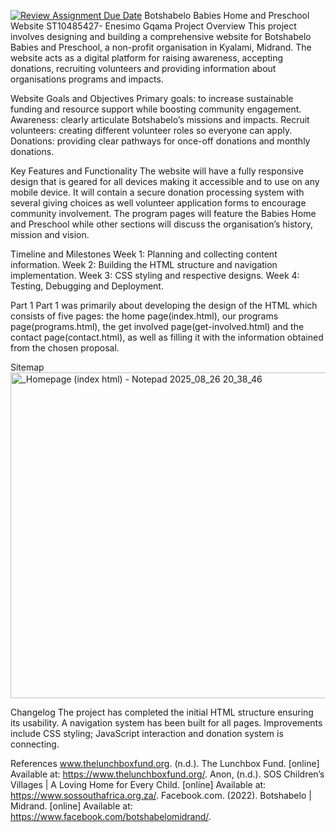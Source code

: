 [![Review Assignment Due Date](https://classroom.github.com/assets/deadline-readme-button-22041afd0340ce965d47ae6ef1cefeee28c7c493a6346c4f15d667ab976d596c.svg)](https://classroom.github.com/a/oiFBHqR2)
Botshabelo Babies Home and Preschool Website
ST10485427- Enesimo Gqama 
Project Overview
This project involves designing and building a comprehensive website for Botshabelo Babies and Preschool, a non-profit organisation in Kyalami, Midrand. The website acts as a digital platform for raising awareness, accepting donations, recruiting volunteers and providing information about organisations programs and impacts.

Website Goals and Objectives 
Primary goals: to increase sustainable funding and resource support while boosting community engagement.
Awareness: clearly articulate Botshabelo’s missions and impacts.
Recruit volunteers: creating different volunteer roles so everyone can apply. 
Donations: providing clear pathways for once-off donations and monthly donations. 

Key Features and Functionality
The website will have a fully responsive design that is geared for all devices making it accessible and to use on any mobile device. It will contain a secure donation processing system with several giving choices as well volunteer application forms to encourage community involvement. The program pages will feature the Babies Home and Preschool while other sections will discuss the organisation’s history, mission and vision. 

Timeline and Milestones 
Week 1: Planning and collecting content information.
Week 2: Building the HTML structure and navigation implementation.
Week 3: CSS styling and respective designs. 
Week 4: Testing, Debugging and Deployment.

Part 1
Part 1 was primarily about developing the design of the HTML which consists of five pages: the home page(index.html), our programs page(programs.html), the get involved page(get-involved.html) and the contact page(contact.html), as well as filling it with the information obtained from the chosen proposal. 

Sitemap 
 <img width="772" height="521" alt="_Homepage (index html) - Notepad 2025_08_26 20_38_46" src="https://github.com/user-attachments/assets/089ccd24-acb2-453c-9b6d-b4467f3de1e3" />

Changelog
The project has completed the initial HTML structure ensuring its usability. A navigation system has been built for all pages. Improvements include CSS styling; JavaScript interaction and donation system is connecting.

References 
www.thelunchboxfund.org. (n.d.). The Lunchbox Fund. [online] Available at: https://www.thelunchboxfund.org/.
Anon, (n.d.). SOS Children’s Villages | A Loving Home for Every Child. [online] Available at: https://www.sossouthafrica.org.za/.
Facebook.com. (2022). Botshabelo | Midrand. [online] Available at: https://www.facebook.com/botshabelomidrand/. 

